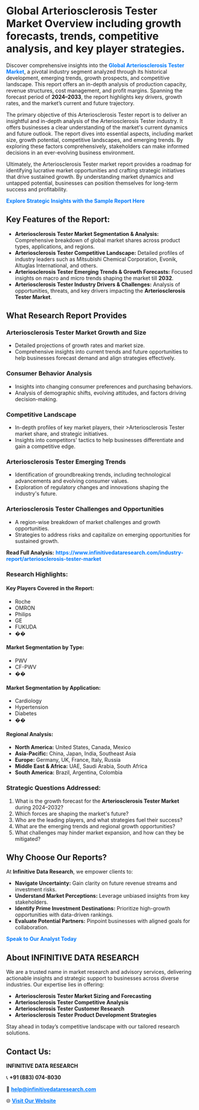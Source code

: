 <h1>Global Arteriosclerosis Tester Market Overview including growth forecasts, trends, competitive analysis, and key player strategies.</h1>
<p>
Discover comprehensive insights into the 
<a href="https://www.infinitivedataresearch.com/industry-report/arteriosclerosis-tester-market" rel="dofollow" style="color: #007BFF; text-decoration: none;"><strong>Global Arteriosclerosis Tester Market</strong></a>, a pivotal industry segment analyzed through its historical development, emerging trends, growth prospects, and competitive landscape. This report offers an in-depth analysis of production capacity, revenue structures, cost management, and profit margins. Spanning the forecast period of <strong>2024–2033</strong>, the report highlights key drivers, growth rates, and the market’s current and future trajectory.
</p>
<p>
The primary objective of this Arteriosclerosis Tester report is to deliver an insightful and in-depth analysis of the Arteriosclerosis Tester industry. It offers businesses a clear understanding of the market's current dynamics and future outlook. The report dives into essential aspects, including market size, growth potential, competitive landscapes, and emerging trends. By exploring these factors comprehensively, stakeholders can make informed decisions in an ever-evolving business environment.
</p>
<p>
Ultimately, the Arteriosclerosis Tester market report provides a roadmap for identifying lucrative market opportunities and crafting strategic initiatives that drive sustained growth. By understanding market dynamics and untapped potential, businesses can position themselves for long-term success and profitability.
</p>
<p>
<a href="https://www.infinitivedataresearch.com/request-sample/reportId=109474" style="color: #007BFF; text-decoration: none;"><strong>Explore Strategic Insights with the Sample Report Here</strong></a>
</p>

<h2>Key Features of the Report:</h2>
<ul>
<li><strong>Arteriosclerosis Tester Market Segmentation & Analysis:</strong> Comprehensive breakdown of global market shares across product types, applications, and regions.</li>
<li><strong>Arteriosclerosis Tester Competitive Landscape:</strong> Detailed profiles of industry leaders such as Mitsubishi Chemical Corporation, Evonik, Altuglas International, and others.</li>
<li><strong>Arteriosclerosis Tester Emerging Trends & Growth Forecasts:</strong> Focused insights on macro and micro trends shaping the market till <strong>2032</strong>.</li>
<li><strong>Arteriosclerosis Tester Industry Drivers & Challenges:</strong> Analysis of opportunities, threats, and key drivers impacting the <strong>Arteriosclerosis Tester Market</strong>.</li>
</ul>

<h2>What Research Report Provides</h2>
<h3>Arteriosclerosis Tester Market Growth and Size</h3>
<ul>
<li>Detailed projections of growth rates and market size.</li>
<li>Comprehensive insights into current trends and future opportunities to help businesses forecast demand and align strategies effectively.</li>
</ul>

<h3>Consumer Behavior Analysis</h3>
<ul>
<li>Insights into changing consumer preferences and purchasing behaviors.</li>
<li>Analysis of demographic shifts, evolving attitudes, and factors driving decision-making.</li>
</ul>

<h3>Competitive Landscape</h3>
<ul>
<li>In-depth profiles of key market players, their >Arteriosclerosis Tester market share, and strategic initiatives.</li>
<li>Insights into competitors' tactics to help businesses differentiate and gain a competitive edge.</li>
</ul>

<h3>Arteriosclerosis Tester Emerging Trends</h3>
<ul>
<li>Identification of groundbreaking trends, including technological advancements and evolving consumer values.</li>
<li>Exploration of regulatory changes and innovations shaping the industry's future.</li>
</ul>

<h3>Arteriosclerosis Tester Challenges and Opportunities</h3>
<ul>
<li>A region-wise breakdown of market challenges and growth opportunities.</li>
<li>Strategies to address risks and capitalize on emerging opportunities for sustained growth.</li>
</ul>
<p><strong>Read Full Analysis:</strong> <a href="https://www.infinitivedataresearch.com/industry-report/arteriosclerosis-tester-market" rel="dofollow" style="color: #007BFF; text-decoration: none;"><strong>https://www.infinitivedataresearch.com/industry-report/arteriosclerosis-tester-market</strong></a></p>
<h3>Research Highlights:</h3>
<h4>Key Players Covered in the Report:</h4>
<ul><li>Roche</li><li>OMRON</li><li>Philips</li><li>GE</li><li>FUKUDA</li><li>��</li></ul>
<h4>Market Segmentation by Type:</h4>
<ul><li>PWV</li><li>CF-PWV</li><li>��</li></ul>
<h4>Market Segmentation by Application:</h4>
<ul><li>Cardiology</li><li>Hypertension</li><li>Diabetes</li><li>��</li></ul>

<h4>Regional Analysis:</h4>
<ul>
<li><strong>North America:</strong> United States, Canada, Mexico</li>
<li><strong>Asia-Pacific:</strong> China, Japan, India, Southeast Asia</li>
<li><strong>Europe:</strong> Germany, UK, France, Italy, Russia</li>
<li><strong>Middle East & Africa:</strong> UAE, Saudi Arabia, South Africa</li>
<li><strong>South America:</strong> Brazil, Argentina, Colombia</li>
</ul>

<h3>Strategic Questions Addressed:</h3>
<ol>
<li>What is the growth forecast for the <strong>Arteriosclerosis Tester Market</strong> during 2024–2032?</li>
<li>Which forces are shaping the market's future?</li>
<li>Who are the leading players, and what strategies fuel their success?</li>
<li>What are the emerging trends and regional growth opportunities?</li>
<li>What challenges may hinder market expansion, and how can they be mitigated?</li>
</ol>

<h2>Why Choose Our Reports?</h2>
<p>At <strong>Infinitive Data Research</strong>, we empower clients to:</p>
<ul>
<li><strong>Navigate Uncertainty:</strong> Gain clarity on future revenue streams and investment risks.</li>
<li><strong>Understand Market Perceptions:</strong> Leverage unbiased insights from key stakeholders.</li>
<li><strong>Identify Prime Investment Destinations:</strong> Prioritize high-growth opportunities with data-driven rankings.</li>
<li><strong>Evaluate Potential Partners:</strong> Pinpoint businesses with aligned goals for collaboration.</li>
</ul>
<p><a href="https://www.infinitivedataresearch.com/industry-report/arteriosclerosis-tester-market" rel="dofollow" style="color: #007BFF; text-decoration: none;"><strong>Speak to Our Analyst Today</strong></a></p>

<h2>About INFINITIVE DATA RESEARCH</h2>
<p>We are a trusted name in market research and advisory services, delivering actionable insights and strategic support to businesses across diverse industries. Our expertise lies in offering:</p>
<ul>
<li><strong>Arteriosclerosis Tester Market Sizing and Forecasting</strong></li>
<li><strong>Arteriosclerosis Tester Competitive Analysis</strong></li>
<li><strong>Arteriosclerosis Tester Customer Research</strong></li>
<li><strong>Arteriosclerosis Tester Product Development Strategies</strong></li>
</ul>
<p>Stay ahead in today’s competitive landscape with our tailored research solutions.</p>

<h2>Contact Us:</h2>
<p><strong>INFINITIVE DATA RESEARCH</strong></p>
<p>📞 <strong>+91 (883) 074-8030</strong></p>
<p>📧 <strong><a href="mailto:help@infinitivedataresearch.com" style="color: #007BFF;">help@infinitivedataresearch.com</a></strong></p>
<p>🌐 <strong><a href="https://www.infinitivedataresearch.com" rel="dofollow" style="color: #007BFF;">Visit Our Website</a></strong></p>